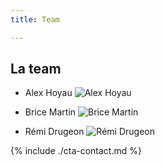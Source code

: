 ```yaml
---
title: Team

---
```

## La team

* Alex Hoyau 
  ![Alex Hoyau](https://singchan.github.io/ifrance.net//assets/2019-07-00-322565.jpg)

* Brice Martin
  ![Brice Martin](https://singchan.github.io/ifrance.net//assets/2019-07-00-8504.png)

* Rémi Drugeon
  ![Rémi Drugeon](https://singchan.github.io/ifrance.net//assets/2019-07-00-57261.jpg)

{% include ./cta-contact.md %}
